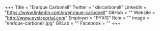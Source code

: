 +++
Title = "Enrique Carbonell"
Twitter = "kikicarbonell"
LinkedIn = "https://www.linkedin.com/in/enrique-carbonell"
GitHub = ""
Website = "http://www.pyxisportal.com"
Employer = "PYXIS"
Role = ""
Image = "enrique-carbonell.jpg"
GitLab = ""
Facebook = ""
+++
